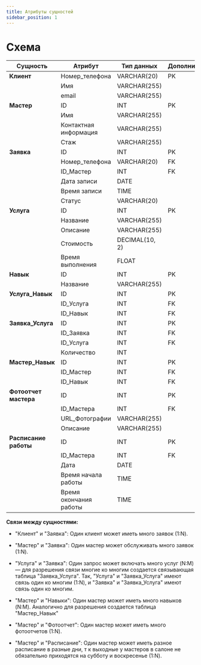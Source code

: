 ```yaml
---
title: Атрибуты сущностей
sidebar_position: 1
---
```

# Схема

|**Сущность**|**Атрибут**|**Тип данных**|**Дополнительно**|
|-|-|-|-|
|**Клиент**|Номер_телефона|VARCHAR(20)|PK|
||Имя|VARCHAR(255)||
||email|VARCHAR(255)||
|**Мастер**|ID|INT|PK|
||Имя|VARCHAR(255)||
||Контактная информация|VARCHAR(255)||
||Стаж|VARCHAR(255)||
|**Заявка**|ID|INT|PK|
||Номер_телефона|VARCHAR(20)|FK|
||ID_Мастер|INT|FK|
||Дата записи|DATE||
||Время записи|TIME||
||Статус|VARCHAR(20)||
|**Услуга**|ID|INT|PK|
||Название|VARCHAR(255)||
||Описание|VARCHAR(255)||
||Стоимость|DECIMAL(10, 2)||
||Время выполнения|FLOAT||
|**Навык**|ID|INT|PK|
||Название|VARCHAR(255)||
|**Услуга_Навык**|ID|INT|PK|
||ID_Услуга|INT|FK|
||ID_Навык|INT|FK|
|**Заявка_Услуга**|ID|INT|PK|
||ID_Заявка|INT|FK|
||ID_Услуга|INT|FK|
||Количество|INT||
|**Мастер_Навык**|ID|INT|PK|
||ID_Мастер|INT|FK|
||ID_Навык|INT|FK|
|**Фотоотчет мастера**|ID|INT|PK|
||ID_Мастера|INT|FK|
||URL_Фотографии|VARCHAR(255)||
||Описание|VARCHAR(255)||
|**Расписание работы**|ID|INT|PK|
||ID_Мастера|INT|FK|
||Дата|DATE||
||Время начала работы|TIME||
||Время окончания работы|TIME||

**Связи между сущностями:** 

-  "Клиент" и "Заявка": Один клиент может иметь много заявок (1:N).

- "Мастер" и "Заявка": Один мастер может обслуживать много заявок (1:N).

- "Услуга" и "Заявка": Один запрос может включать много услуг (N:M) — для разрешения связи многие ко многим создается связывающая таблица "Заявка_Услуга". Так, "Услуга" и "Заявка_Услуга" имеют связь один ко многим (1:N), и "Заявка" и "Заявка_Услуга" имеют связь один ко многим.

- "Мастер" и "Навыки": Один мастер может иметь много навыков (N:M). Аналогично для разрешения создается таблица "Мастер_Навык"

- "Мастер" и "Фотоотчет": Один мастер может иметь много фотоотчетов (1:N).

- "Мастер" и "Расписание": Один мастер может иметь разное расписание в разные дни, т к выходные у мастеров в салоне не обязательно приходятся на субботу и воскресенье (1:N).


